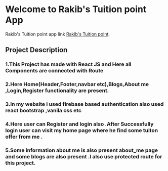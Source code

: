 # Welcome to Rakib's Tuition point App

Rakib's Tuition point app link [Rakib's Tuition point](https://burger-kingreviewer.netlify.app/).

## Project Description

### 1.This Project has made with React JS and Here all Components are connected with Route

### 2.Here Home(Header,Footer,navbar etc),Blogs,About me ,Login,Register functionality are present. 
### 3.In my website i used firebase based authentication also used react bootstrap ,vanila css etc
### 4.Here user can Register and login also .After Successfully login user can visit my home page where he find some tuiton offer from me .
### 5.Some information about me is also present about_me page and some blogs are also present .I also use protected route for this project.

